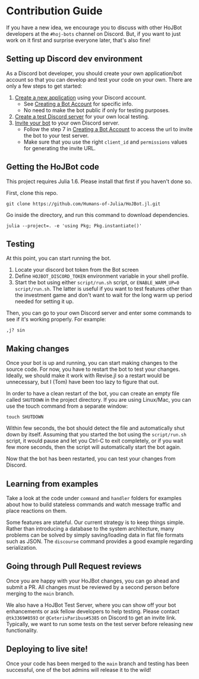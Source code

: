 # Contribution Guide

If you have a new idea, we encourage you to discuss with other HoJBot developers
at the `#hoj-bots` channel on Discord. But, if you want to just work on it first
and surprise everyone later, that's also fine!

## Setting up Discord dev environment

As a Discord bot developer, you should create your own application/bot account
so that you can develop and test your code on your own. There are only a few
steps to get started:

1. [Create a new application](https://discord.com/developers/applications) using your Discord account.
    * See [Creating a Bot Account](https://discordpy.readthedocs.io/en/latest/discord.html#creating-a-bot-account) for specific info.
    * No need to make the bot public if only for testing purposes.
2. [Create a test Discord server](https://support.discord.com/hc/en-us/articles/204849977-How-do-I-create-a-server-) for your own local testing.
3. [Invite your bot](https://discord.com/developers/docs/topics/oauth2#bot-authorization-flow) to your own Discord server.
    * Follow the step 7 in [Creating a Bot Account](https://discordpy.readthedocs.io/en/latest/discord.html#creating-a-bot-account) to access the url to invite the bot to your test server.
    * Make sure that you use the right `client_id` and `permissions` values for generating the invite URL.

## Getting the HoJBot code

This project requires Julia 1.6. Please install that first if you haven't done so.

First, clone this repo.

```
git clone https://github.com/Humans-of-Julia/HoJBot.jl.git
```

Go inside the directory, and run this command to download dependencies.

```
julia --project=. -e 'using Pkg; Pkg.instantiate()'
```

## Testing

At this point, you can start running the bot.

1. Locate your discord bot token from the Bot screen
2. Define `HOJBOT_DISCORD_TOKEN` environment variable in your shell profile.
3. Start the bot using either `script/run.sh` script, or `ENABLE_WARM_UP=0 script/run.sh`. The latter is useful if you want to test features other than the investment game and don't want to wait for the long warm up period needed for setting it up.

Then, you can go to your own Discord server and enter some commands
to see if it's working properly. For example:

```
,j? sin
```

## Making changes

Once your bot is up and running, you can start making changes to the source code.
For now, you have to restart the bot to test your changes. Ideally, we should make
it work with Revise.jl so a restart would be unnecessary, but I (Tom) have been
too lazy to figure that out.

In order to have a clean restart of the bot, you can create an empty file called
`SHUTDOWN` in the project directory. If you are using Linux/Mac, you can use the
touch command from a separate window:

```
touch SHUTDOWN
```

Within few seconds, the bot should detect the file and automatically shut down by
itself. Assuming that you started the bot using the `script/run.sh` script, it
would pause and let you Ctrl-C to exit completely, or if you wait few more seconds,
then the script will automatically start the bot again.

Now that the bot has been restarted, you can test your changes from Discord.

## Learning from examples

Take a look at the code under `command` and `handler` folders for examples
about how to build stateless commands and watch message traffic and place
reactions on them.

Some features are stateful. Our current strategy is to keep things simple.
Rather than introducing a database to the system architecture, many problems
can be solved by simply saving/loading data in flat file formats such as
JSON. The `discourse` command provides a good example regarding serialization.

## Going through Pull Request reviews

Once you are happy with your HoJBot changes, you can go ahead and submit a PR.
All changes must be reviewed by a second person before merging to the `main`
branch.

We also have a HoJBot Test Server, where you can show off your bot enhancements
or ask fellow developers to help testing. Please contact `@tk3369#8593` or
`@CeterisParibus#5385` on Discord to get an invite link.
Typically, we want to run some tests on the test server before releasing new
functionality.

## Deploying to live site!

Once your code has been merged to the `main` branch and testing has been successful,
one of the bot admins will release it to the wild!
